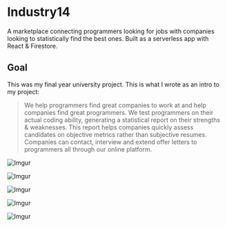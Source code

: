 # Industry14
A marketplace connecting programmers looking for jobs with companies looking to statistically find the best ones. Built as a serverless app with React &amp; Firestore.

## Goal
This was my final year university project. This is what I wrote as an intro to my project:
> We help programmers find great companies to work at and help companies find great programmers. We test programmers on their actual coding ability, generating a statistical report on their strengths & weaknesses. This report helps companies quickly assess candidates on objective metrics rather than subjective resumes. Companies can contact, interview and extend offer letters to programmers all through our online platform.

![Imgur](https://i.imgur.com/HUeyR8L.jpg)

![Imgur](https://i.imgur.com/mMewEXT.png)

![Imgur](https://i.imgur.com/ZPqANSm.png)

![Imgur](https://i.imgur.com/oHNoFuh.png)

![Imgur](https://i.imgur.com/UXKtdeG.jpg)

